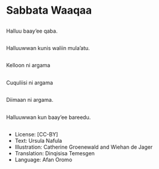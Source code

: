 # Sabbata Waaqaa

##
Halluu baay’ee qaba.


##
Halluuwwan kunis
waliin mula’atu.


##
Kelloon ni argama


##
Cuquliisi ni argama


##
Diimaan ni argama.


##
Halluuwwan kun
baay’ee bareedu.


##
* License: [CC-BY]
* Text: Ursula Nafula
* Illustration: Catherine Groenewald and Wiehan de Jager
* Translation: Dinqisisa Temesgen
* Language: Afan Oromo

